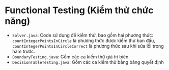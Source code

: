 # Functional Testing (Kiểm thử chức năng)

- `Solver.java`: Code sử dụng để kiểm thử, bao gồm hai phương thức: `countIntegerPointsInCircle` là phương thức được kiểm thử ban đầu, `countIntegerPointsInCircleCorrect` là phương thức sau khi sửa lỗi trong hàm trước.
- `BoundaryTesting.java`: Gồm các ca kiểm thử giá trị biên
- `DecisionTableTesting.java`: Gồm các ca kiểm thử bằng bảng quyết định